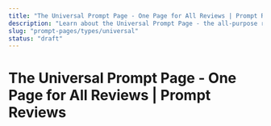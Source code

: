 ```yaml
---
title: "The Universal Prompt Page - One Page for All Reviews | Prompt Reviews"
description: "Learn about the Universal Prompt Page - the all-purpose review collection solution for any business type."
slug: "prompt-pages/types/universal"
status: "draft"
---
```


# The Universal Prompt Page - One Page for All Reviews | Prompt Reviews

